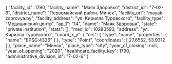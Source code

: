 {
    "facility_id": 1790,
    "facility_name": "Маяк Здоровья",
    "district_id": "7-02-6",
    "district_name": "Первомайский район, Минск",
    "facility_url": "mayak-zdorovya.by",
    "facility_address": "ул. Кирилла Туровского",
    "facility_type": "Медицинский центр",
    "ap_1": "14",
    "name": "Маяк Здоровья",
    "state": "private institution",
    "stats": [],
    "med_id": 10280593,
    "address": "ул. Кирилла Туровского",
    "coord_x_y": {
        "crs": {
            "type": "name",
            "properties": {
                "name": "EPSG:4326"
            }
        },
        "type": "Point",
        "coordinates": [
            27.6552,
            53.9312
        ]
    },
    "place_name": "Минск",
    "place_type": "city",
    "year_of_closing": null,
    "year_of_opening": "2020",
    "healthcare_facility_key": 1790,
    "administrative_division_id": "7-02-6"
}